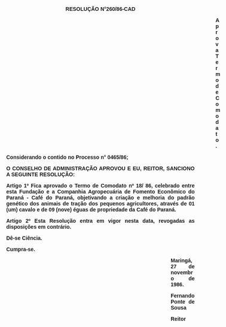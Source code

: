 <BODY>

<B><FONT FACE="Arial"><P ALIGN="CENTER">RESOLU&Ccedil;&Atilde;O N°260/86-CAD</P>
<P ALIGN="CENTER"></P><DIR>
<DIR>
<DIR>
<DIR>
<DIR>
<DIR>
<DIR>
<DIR>
<DIR>
<DIR>
<DIR>
<DIR>
<DIR>
<DIR>

</B><P ALIGN="JUSTIFY">Aprova Termo de Comodato.</P>
<P ALIGN="JUSTIFY"></P></DIR>
</DIR>
</DIR>
</DIR>
</DIR>
</DIR>
</DIR>
</DIR>
</DIR>
</DIR>
</DIR>
</DIR>
</DIR>
</DIR>

<P ALIGN="JUSTIFY">Considerando o contido no Processo n° 0465/86;</P>
<P ALIGN="JUSTIFY"></P>
<B><P ALIGN="JUSTIFY">O CONSELHO DE ADMINISTRA&Ccedil;&Atilde;O APROVOU E EU, REITOR, SANCIONO A SEGUINTE RESOLU&Ccedil;&Atilde;O:</P>
</B><P ALIGN="JUSTIFY"></P>
<B><P ALIGN="JUSTIFY">Artigo 1º</B>  Fica aprovado o Termo de Comodato nº 18/ 86, celebrado entre esta Funda&ccedil;&atilde;o e a Companhia Agropecu&aacute;ria de Fomento Econ&ocirc;mico do Paran&aacute; - Caf&eacute; do Paran&aacute;, objetivando a cria&ccedil;&atilde;o e melhoria do padr&atilde;o gen&eacute;tico dos animais de tra&ccedil;&atilde;o dos pequenos agricultores, atrav&eacute;s de 01 (um) cavalo e de 09 (nove) &eacute;guas de propriedade da Caf&eacute; do Paran&aacute;.</P>
<B><P ALIGN="JUSTIFY">Artigo 2º</B>  Esta Resolu&ccedil;&atilde;o entra em vigor nesta data, revogadas as disposi&ccedil;&otilde;es em contr&aacute;rio.</P>
<P ALIGN="JUSTIFY">D&ecirc;-se Ci&ecirc;ncia.</P>
<P ALIGN="JUSTIFY">Cumpra-se.</P><DIR>
<DIR>
<DIR>
<DIR>
<DIR>
<DIR>
<DIR>
<DIR>
<DIR>
<DIR>
<DIR>

<P ALIGN="JUSTIFY">Maring&aacute;, 27 de novembro de 1986.</P>
<P ALIGN="JUSTIFY"></P>
<P ALIGN="JUSTIFY">Fernando Ponte de Sousa</P>
<P ALIGN="JUSTIFY">Reitor </P>
<P ALIGN="JUSTIFY"></P></DIR>
</DIR>
</DIR>
</DIR>
</DIR>
</DIR>
</DIR>
</DIR>
</DIR>
</DIR>
</DIR>
</FONT></BODY>
